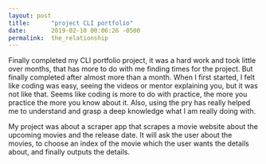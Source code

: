 ```yaml
---
layout: post
title:      "project CLI portfolio"
date:       2019-02-10 00:06:26 -0500
permalink:  the_relationship
---
```


Finally completed my CLI portfolio project, it was a hard work and took little 
over months, that has more to do with me finding times for the project.  But 
finally completed after almost more than a month.  When I first started, I felt 
like coding was easy, seeing the videos or mentor explaining you, but it was 
not like that.  Seems like coding is more to do with practice, the more you practice
the more you know about it.  Also, using the pry has really helped me to understand
and grasp a deep knowledge what I am really doing with.  

My project was about a scraper app that scrapes a movie website about the 
upcoming movies and the release date.  It will ask the user about the movies, 
to choose an index of the movie which the user wants the details about, and finally
outputs the details.
